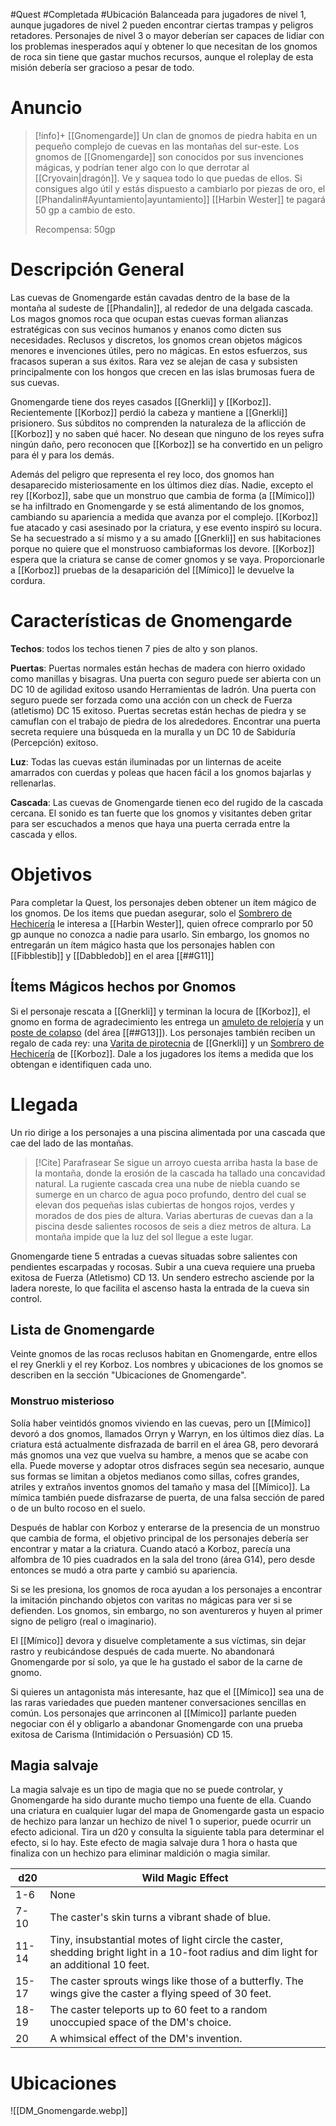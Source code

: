 #Quest #Completada #Ubicación 
Balanceada para jugadores de nivel 1, aunque jugadores de nivel 2 pueden encontrar ciertas trampas y peligros retadores. Personajes de nivel 3 o mayor deberían ser capaces de lidiar con los problemas inesperados aquí y obtener lo que necesitan de los gnomos de roca sin tiene que gastar muchos recursos, aunque el roleplay de esta misión debería ser gracioso a pesar de todo. 
# Anuncio
>[!info]+ [[Gnomengarde]]
> Un clan de gnomos de piedra habita en un pequeño complejo de cuevas en las montañas del sur-este. Los gnomos de [[Gnomengarde]] son conocidos por sus invenciones mágicas, y podrían tener algo con lo que derrotar al [[Cryovain|dragón]]. Ve y saquea todo lo que puedas de ellos. Si consigues algo útil y estás dispuesto a cambiarlo por piezas de oro, el [[Phandalin#Ayuntamiento|ayuntamiento]] [[Harbin Wester]] te pagará 50 gp a cambio de esto.
> 
> Recompensa: 50gp
# Descripción General
Las cuevas de Gnomengarde están cavadas dentro de la base de la montaña al sudeste de [[Phandalin]], al rededor de una delgada cascada. Los magos gnomos roca que ocupan estas cuevas forman alianzas estratégicas con sus vecinos humanos y enanos como dicten sus necesidades. Reclusos y discretos, los gnomos crean objetos mágicos menores e invenciones útiles, pero no mágicas. En estos esfuerzos, sus fracasos superan a sus éxitos. Rara vez se alejan de casa y subsisten principalmente con los hongos que crecen en las islas brumosas fuera de sus cuevas.

Gnomengarde tiene dos reyes casados [[Gnerkli]] y [[Korboz]]. Recientemente [[Korboz]] perdió la cabeza y mantiene a [[Gnerkli]] prisionero. Sus súbditos no comprenden la naturaleza de la aflicción de [[Korboz]] y no saben qué hacer. No desean que ninguno de los reyes sufra ningún daño, pero reconocen que [[Korboz]] se ha convertido en un peligro para él y para los demás.

Además del peligro que representa el rey loco, dos gnomos han desaparecido misteriosamente en los últimos diez días. Nadie, excepto el rey [[Korboz]], sabe que un monstruo que cambia de forma (a [[Mímico]]) se ha infiltrado en Gnomengarde y se está alimentando de los gnomos, cambiando su apariencia a medida que avanza por el complejo. [[Korboz]] fue atacado y casi asesinado por la criatura, y ese evento inspiró su locura. Se ha secuestrado a sí mismo y a su amado [[Gnerkli]] en sus habitaciones porque no quiere que el monstruoso cambiaformas los devore. [[Korboz]] espera que la criatura se canse de comer gnomos y se vaya. Proporcionarle a [[Korboz]] pruebas de la desaparición del [[Mímico]] le devuelve la cordura.
# Características de Gnomengarde
**Techos**: todos los techos tienen 7 pies de alto y son planos.

**Puertas**: Puertas normales están hechas de madera con hierro oxidado como manillas y bisagras. Una puerta con seguro puede ser abierta con un DC 10 de agilidad exitoso usando Herramientas de ladrón. Una puerta con seguro puede ser forzada como una acción con un check de Fuerza (atletismo) DC 15 exitoso. Puertas secretas están hechas de piedra y se camuflan con el trabajo de piedra de los alrededores. Encontrar una puerta secreta requiere una búsqueda en la muralla y un DC 10 de Sabiduría (Percepción) exitoso.

**Luz**: Todas las cuevas están iluminadas por un linternas de aceite amarrados con cuerdas y poleas que hacen fácil a los gnomos bajarlas y rellenarlas.

**Cascada**: Las cuevas de Gnomengarde tienen eco del rugido de la cascada cercana. El sonido es tan fuerte que los gnomos y visitantes deben gritar para ser escuchados a menos que haya una puerta cerrada entre la cascada y ellos.
# Objetivos
Para completar  la Quest, los personajes deben obtener un ítem mágico de los gnomos. De los items que puedan asegurar, solo el [Sombrero de Hechicería](https://5e.tools/items.html#hat%20of%20wizardry_xge) le interesa a [[Harbin Wester]], quien ofrece comprarlo por 50 gp aunque no conozca a nadie para usarlo. Sin embargo, los gnomos no entregarán un ítem mágico hasta que los personajes hablen con [[Fibblestib]] y [[Dabbledob]] en el area [[##G11]]
## Ítems Mágicos hechos por Gnomos
Si el personaje rescata a [[Gnerkli]] y terminan la locura de [[Korboz]], el gnomo en forma de agradecimiento les entrega un [amuleto de relojería](https://5e.tools/items.html#clockwork%20amulet_xge) y un [poste de colapso](https://5e.tools/items.html#pole%20of%20collapsing_xge) (del área [[##G13]]). Los personajes también reciben un regalo de cada rey: una [Varita de pirotecnia](https://5e.tools/items.html#wand%20of%20pyrotechnics_xge) de [[Gnerkli]] y un [Sombrero de Hechicería](https://5e.tools/items.html#hat%20of%20wizardry_xge) de [[Korboz]]. Dale a los jugadores los ítems a medida que los obtengan e identifiquen cada uno.
# Llegada
Un rio dirige a los personajes a una piscina alimentada por una cascada que cae del lado de las montañas. 

> [!Cite] Parafrasear
> Se sigue un arroyo cuesta arriba hasta la base de la montaña, donde la erosión de la cascada ha tallado una concavidad natural. La rugiente cascada crea una nube de niebla cuando se sumerge en un charco de agua poco profundo, dentro del cual se elevan dos pequeñas islas cubiertas de hongos rojos, verdes y morados de dos pies de altura. Varias aberturas de cuevas dan a la piscina desde salientes rocosos de seis a diez metros de altura. La montaña impide que la luz del sol llegue a este lugar.

Gnomengarde tiene 5 entradas a cuevas situadas sobre salientes con pendientes escarpadas y rocosas. Subir a una cueva requiere una prueba exitosa de Fuerza (Atletismo) CD 13. Un sendero estrecho asciende por la ladera noreste, lo que facilita el ascenso hasta la entrada de la cueva sin control.
## Lista de Gnomengarde
Veinte gnomos de las rocas reclusos habitan en Gnomengarde, entre ellos el rey Gnerkli y el rey Korboz. Los nombres y ubicaciones de los gnomos se describen en la sección "Ubicaciones de Gnomengarde".
### Monstruo misterioso
Solía haber veintidós gnomos viviendo en las cuevas, pero un [[Mímico]] devoró a dos gnomos, llamados Orryn y Warryn, en los últimos diez días. La criatura está actualmente disfrazada de barril en el área G8, pero devorará más gnomos una vez que vuelva su hambre, a menos que se acabe con ella. Puede moverse y adoptar otros disfraces según sea necesario, aunque sus formas se limitan a objetos medianos como sillas, cofres grandes, atriles y extraños inventos gnomos del tamaño y masa del [[Mímico]]. La mímica también puede disfrazarse de puerta, de una falsa sección de pared o de un bulto rocoso en el suelo.

Después de hablar con Korboz y enterarse de la presencia de un monstruo que cambia de forma, el objetivo principal de los personajes debería ser encontrar y matar a la criatura. Cuando atacó a Korboz, parecía una alfombra de 10 pies cuadrados en la sala del trono (área G14), pero desde entonces se mudó a otra parte y cambió su apariencia.

Si se les presiona, los gnomos de roca ayudan a los personajes a encontrar la imitación pinchando objetos con varitas no mágicas para ver si se defienden. Los gnomos, sin embargo, no son aventureros y huyen al primer signo de peligro (real o imaginario).

El [[Mímico]] devora y disuelve completamente a sus víctimas, sin dejar rastro y reubicándose después de cada muerte. No abandonará Gnomengarde por sí solo, ya que le ha gustado el sabor de la carne de gnomo.

Si quieres un antagonista más interesante, haz que el [[Mímico]] sea una de las raras variedades que pueden mantener conversaciones sencillas en común. Los personajes que arrinconen al [[Mímico]] parlante pueden negociar con él y obligarlo a abandonar Gnomengarde con una prueba exitosa de Carisma (Intimidación o Persuasión) CD 15.
## Magia salvaje
La magia salvaje es un tipo de magia que no se puede controlar, y Gnomengarde ha sido durante mucho tiempo una fuente de ella. Cuando una criatura en cualquier lugar del mapa de Gnomengarde gasta un espacio de hechizo para lanzar un hechizo de nivel 1 o superior, puede ocurrir un efecto adicional. Tira un d20 y consulta la siguiente tabla para determinar el efecto, si lo hay. Este efecto de magia salvaje dura 1 hora o hasta que finaliza con un hechizo para eliminar maldición o magia similar.

|d20|Wild Magic Effect|
|---|---|
|1-6|None|
|7-10|The caster's skin turns a vibrant shade of blue.|
|11-14|Tiny, insubstantial motes of light circle the caster, shedding bright light in a 10-foot radius and dim light for an additional 10 feet.|
|15-17|The caster sprouts wings like those of a butterfly. The wings give the caster a flying speed of 30 feet.|
|18-19|The caster teleports up to 60 feet to a random unoccupied space of the DM's choice.|
|20|A whimsical effect of the DM's invention.|
# Ubicaciones
![[DM_Gnomengarde.webp]]